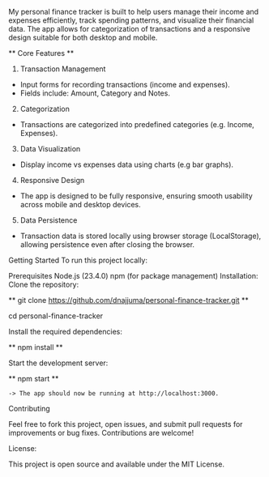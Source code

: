 My personal finance tracker is built to help users manage their income and expenses efficiently, track spending patterns, and visualize their financial data. The app allows for categorization of transactions and a responsive design suitable for both desktop and mobile.


 ** Core Features **

1. Transaction Management
- Input forms for recording transactions (income and expenses).
- Fields include: Amount, Category and Notes.

2. Categorization
- Transactions are categorized into predefined categories (e.g. Income, Expenses).

3. Data Visualization
- Display income vs expenses data using charts (e.g bar graphs).

4. Responsive Design
- The app is designed to be fully responsive, ensuring smooth usability across mobile and desktop devices.

5. Data Persistence 
- Transaction data is stored locally using browser storage (LocalStorage), allowing persistence even after closing the browser.


Getting Started
To run this project locally:

Prerequisites
Node.js (23.4.0)
npm (for package management)
Installation: Clone the repository:

** git clone https://github.com/dnajjuma/personal-finance-tracker.git **

cd personal-finance-tracker

Install the required dependencies:

** npm install **

Start the development server:

** npm start **

    -> The app should now be running at http://localhost:3000. 

Contributing

Feel free to fork this project, open issues, and submit pull requests for improvements or bug fixes. Contributions are welcome!

License: 

This project is open source and available under the MIT License.